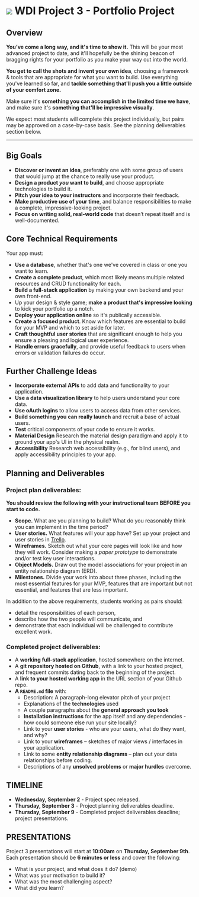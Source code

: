 # ![](https://ga-dash.s3.amazonaws.com/production/assets/logo-9f88ae6c9c3871690e33280fcf557f33.png) WDI Project 3 - Portfolio Project

## Overview

**You’ve come a long way, and it's time to show it.** This will be your most advanced project to date, and it'll hopefully be the shining beacon of bragging rights for your portfolio as you make your way out into the world.

**You get to call the shots and invent your own idea**, choosing a framework & tools that are appropriate for what you want to build. Use everything you've learned so far, and **tackle something that'll push you a little outside of your comfort zone.**

Make sure it's **something you can accomplish in the limited time we have**, and make sure it's **something that'll be impressive visually**.

We expect most students will complete this project individually, but pairs may be approved on a case-by-case basis. See the planning deliverables section below. 

---

## Big Goals

* **Discover or invent an idea**, preferably one with some group of users that would jump at the chance to really use your product.
* **Design a product _you_ want to build**, and choose appropriate technologies to build it.
* **Pitch your idea to your instructors** and incorporate their feedback.
* **Make productive use of your time**, and balance responsibilities to make a complete, impressive-looking project.
* **Focus on writing solid, real-world code** that doesn’t repeat itself and is well-documented.




## Core Technical Requirements

Your app must:

* **Use a database**, whether that's one we've covered in class or one you want to learn.
* **Create a complete product**, which most likely means multiple related resources and CRUD functionality for each.
* **Build a full-stack application** by making your own backend and your own front-end.
* Up your design & style game; **make a product that's impressive looking** to kick your portfolio up a notch.
* **Deploy your application online** so it's publically accessible.
* **Create a focused product**. Know which features are essential to build for your MVP and which to set aside for later.
* **Craft thoughtful user stories** that are significant enough to help you ensure a pleasing and logical user experience. 
* **Handle errors gracefully**, and provide useful feedback to users when errors or validation failures do occur.

## Further Challenge Ideas
* **Incorporate external APIs** to add data and functionality to your application.
* **Use a data visualization library** to help users understand your core data. 
* **Use oAuth logins** to allow users to access data from other services.
* **Build something you can really launch** and recruit a base of actual users.
* **Test** critical components of your code to ensure it works.
* **Material Design** Research the material design paradigm and apply it to ground your app's UI in the physical realm.
* **Accessibility** Research web accessibility (e.g., for blind users), and apply accessibility principles to your app.

## Planning and Deliverables 

### Project plan deliverables:

**You should review the following with your instructional team BEFORE you start to code.**

* **Scope.** What are you planning to build? What do you reasonably think you can implement in the time period?
* **User stories.** What features will your app have? Set up your project and user stories in [Trello](https://trello.com).
* **Wireframes.** Sketch out what your core pages will look like and how they will work. Consider making a *paper prototype* to demonstrate and/or test key user interactions.
* **Object Models.** Draw out the model associations for your project in an entity relationship diagram (ERD).
* **Milestones.** Divide your work into about three phases, including the most essential features for your MVP, features that are important but not essential, and features that are less important. 


In addition to the above requirements, students working as pairs should:
  * detail the responsibilities of each person, 
  * describe how the two people will communicate, and 
  * demonstrate that each individual will be challenged to contribute excellent work.


### Completed project deliverables:

* A **working full-stack application**, hosted somewhere on the internet.
* A **git repository hosted on Github**, with a link to your hosted project, and frequent commits dating back to the beginning of the project.
* A **link to your hosted working app** in the URL section of your Github repo.
* **A ``README.md`` file** with: 
    * Description: A paragraph-long elevator pitch of your project
    * Explanations of the **technologies** used
    * A couple paragraphs about the **general approach you took**
    * **Installation instructions** for the app itself and any dependencies - how could someone else run your site locally?
    * Link to your **user stories** - who are your users, what do they want, and why?
    * Link to your **wireframes** – sketches of major views / interfaces in your application.
    * Link to some **entity relationship diagrams** – plan out your data relationships before coding.
    * Descriptions of any **unsolved problems** or **major hurdles** overcome.


## TIMELINE

* **Wednesday, September 2** - Project spec released. 
* **Thursday, September 3** - Project planning deliverables deadline. 
* **Thursday, September 9** - Completed project deliverables deadline; project presentations.

## PRESENTATIONS

Project 3 presentations will start at **10:00am** on **Thursday, September 9th**. Each presentation should be **6 minutes or less** and cover the following:

* What is your project, and what does it do? (demo)
* What was your motivation to build it?
* What was the most challenging aspect? 
* What did you learn?